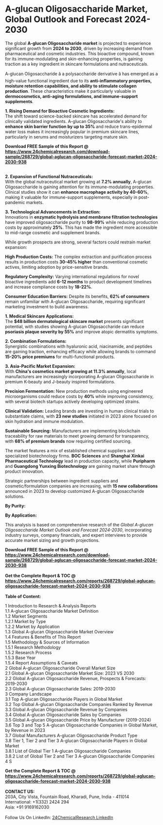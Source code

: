 <h1>A-glucan Oligosaccharide Market, Global Outlook and Forecast 2024-2030</h1><p>The global <strong>A-glucan Oligosaccharide market</strong> is projected to experience significant growth from <strong>2024 to 2030</strong>, driven by increasing demand from pharmaceutical and cosmetic industries. This bioactive compound, known for its immune-modulating and skin-enhancing properties, is gaining traction as a key ingredient in skincare formulations and nutraceuticals.</p><p>A-glucan Oligosaccharide â a polysaccharide derivative â has emerged as a high-value functional ingredient due to its <strong>anti-inflammatory properties, moisture retention capabilities, and ability to stimulate collagen production</strong>. These characteristics make it particularly valuable in <strong>dermocosmetics, anti-aging formulations, and immune-support supplements</strong>.</p><p><strong>1. Rising Demand for Bioactive Cosmetic Ingredients:</strong><br>
The shift toward science-backed skincare has accelerated demand for clinically validated ingredients. A-glucan Oligosaccharide's ability to <strong>enhance skin barrier function by up to 35%</strong> and reduce trans-epidermal water loss makes it increasingly popular in premium skincare lines, particularly in serums and moisturizers targeting mature skin.</p><div><b>Download FREE Sample of this Report @ 
            <a href="https://www.24chemicalresearch.com/download-sample/268729/global-aglucan-oligosaccharide-forecast-market-2024-2030-938">
            https://www.24chemicalresearch.com/download-sample/268729/global-aglucan-oligosaccharide-forecast-market-2024-2030-938</a></b></div><br><p><strong>2. Expansion of Functional Nutraceuticals:</strong><br>
With the global nutraceutical market growing at <strong>7.2% annually</strong>, A-glucan Oligosaccharide is gaining attention for its immune-modulating properties. Clinical studies show it can <strong>enhance macrophage activity by 40-60%</strong>, making it valuable for immune-support supplements, especially in post-pandemic markets.</p><p><strong>3. Technological Advancements in Extraction:</strong><br>
Innovations in <strong>enzymatic hydrolysis and membrane filtration technologies</strong> have improved oligosaccharide purity to <strong>98-99%</strong> while reducing production costs by approximately <strong>25%</strong>. This has made the ingredient more accessible to mid-range cosmetic and supplement brands.</p><p>While growth prospects are strong, several factors could restrain market expansion:</p><p><strong>High Production Costs:</strong> The complex extraction and purification process results in production costs <strong>30-45% higher</strong> than conventional cosmetic actives, limiting adoption by price-sensitive brands.</p><p><strong>Regulatory Complexity:</strong> Varying international regulations for novel bioactive ingredients add <strong>6-12 months</strong> to product development timelines and increase compliance costs by <strong>18-22%</strong>.</p><p><strong>Consumer Education Barriers:</strong> Despite its benefits, <strong>62% of consumers</strong> remain unfamiliar with A-glucan Oligosaccharide, requiring significant marketing investment to build awareness.</p><p><strong>1. Medical Skincare Applications:</strong><br>
The <strong>$48 billion dermatological skincare market</strong> presents significant potential, with studies showing A-glucan Oligosaccharide can reduce <strong>psoriasis plaque severity by 55%</strong> and improve atopic dermatitis symptoms.</p><p><strong>2. Combination Formulations:</strong><br>
Synergistic combinations with hyaluronic acid, niacinamide, and peptides are gaining traction, enhancing efficacy while allowing brands to command <strong>15-20% price premiums</strong> for multi-functional products.</p><p><strong>3. Asia-Pacific Market Expansion:</strong><br>
With <strong>China's cosmetics market growing at 11.3% annually</strong>, local manufacturers are increasingly incorporating A-glucan Oligosaccharide in premium K-beauty and J-beauty inspired formulations.</p><p><strong>Precision Fermentation:</strong> New production methods using engineered microorganisms could reduce costs by <strong>40%</strong> while improving consistency, with several biotech startups actively developing optimized strains.</p><p><strong>Clinical Validation:</strong> Leading brands are investing in human clinical trials to substantiate claims, with <strong>23 new studies</strong> initiated in 2023 alone focused on skin hydration and immune modulation.</p><p><strong>Sustainable Sourcing:</strong> Manufacturers are implementing blockchain traceability for raw materials to meet growing demand for transparency, with <strong>68% of premium brands</strong> now requiring certified sourcing.</p><p>The market features a mix of established chemical suppliers and specialized biotechnology firms. <strong>BOC Sciences</strong> and <strong>Shanghai Xinkai Pharmaceutical Technology</strong> lead in production capacity, while <strong>Puripharm</strong> and <strong>Guangdong Yunxing Biotechnology</strong> are gaining market share through product innovation.</p><p>Strategic partnerships between ingredient suppliers and cosmetic/formulation companies are increasing, with <strong>15 new collaborations</strong> announced in 2023 to develop customized A-glucan Oligosaccharide solutions.</p><p><strong>By Purity:</strong></p><p><strong>By Application:</strong></p><p>This analysis is based on comprehensive research of the <em>Global A-glucan Oligosaccharide Market Outlook and Forecast 2024-2030</em>, incorporating industry surveys, company financials, and expert interviews to provide accurate market sizing and growth projections.</p><div><b>Download FREE Sample of this Report @ 
            <a href="https://www.24chemicalresearch.com/download-sample/268729/global-aglucan-oligosaccharide-forecast-market-2024-2030-938">
            https://www.24chemicalresearch.com/download-sample/268729/global-aglucan-oligosaccharide-forecast-market-2024-2030-938</a></b></div><br><div><b>Get the Complete Report & TOC @ 
            <a href="https://www.24chemicalresearch.com/reports/268729/global-aglucan-oligosaccharide-forecast-market-2024-2030-938">
            https://www.24chemicalresearch.com/reports/268729/global-aglucan-oligosaccharide-forecast-market-2024-2030-938</a></b></div><br>
            <b>Table of Content:</b><p>1 Introduction to Research & Analysis Reports<br />
    1.1 A-glucan Oligosaccharide Market Definition<br />
    1.2 Market Segments<br />
        1.2.1 Market by Type<br />
        1.2.2 Market by Application<br />
    1.3 Global A-glucan Oligosaccharide Market Overview<br />
    1.4 Features & Benefits of This Report<br />
    1.5 Methodology & Sources of Information<br />
        1.5.1 Research Methodology<br />
        1.5.2 Research Process<br />
        1.5.3 Base Year<br />
        1.5.4 Report Assumptions & Caveats<br />
2 Global A-glucan Oligosaccharide Overall Market Size<br />
    2.1 Global A-glucan Oligosaccharide Market Size: 2023 VS 2030<br />
    2.2 Global A-glucan Oligosaccharide Revenue, Prospects & Forecasts: 2019-2030<br />
    2.3 Global A-glucan Oligosaccharide Sales: 2019-2030<br />
3 Company Landscape<br />
    3.1 Top A-glucan Oligosaccharide Players in Global Market<br />
    3.2 Top Global A-glucan Oligosaccharide Companies Ranked by Revenue<br />
    3.3 Global A-glucan Oligosaccharide Revenue by Companies<br />
    3.4 Global A-glucan Oligosaccharide Sales by Companies<br />
    3.5 Global A-glucan Oligosaccharide Price by Manufacturer (2019-2024)<br />
    3.6 Top 3 and Top 5 A-glucan Oligosaccharide Companies in Global Market, by Revenue in 2023<br />
    3.7 Global Manufacturers A-glucan Oligosaccharide Product Type<br />
    3.8 Tier 1, Tier 2 and Tier 3 A-glucan Oligosaccharide Players in Global Market<br />
        3.8.1 List of Global Tier 1 A-glucan Oligosaccharide Companies<br />
        3.8.2 List of Global Tier 2 and Tier 3 A-glucan Oligosaccharide Companies<br />
4 S</p><div><b>Get the Complete Report & TOC @ 
            <a href="https://www.24chemicalresearch.com/reports/268729/global-aglucan-oligosaccharide-forecast-market-2024-2030-938">
            https://www.24chemicalresearch.com/reports/268729/global-aglucan-oligosaccharide-forecast-market-2024-2030-938</a></b></div><br><b>CONTACT US:</b><br>
            203A, City Vista, Fountain Road, Kharadi, Pune, India - 411014<br>
            International: +1(332) 2424 294<br>
            Asia: +91 9169162030 <br><br>
            Follow Us On LinkedIn: <a href="https://www.linkedin.com/company/24chemicalresearch/">24ChemicalResearch LinkedIn</a>